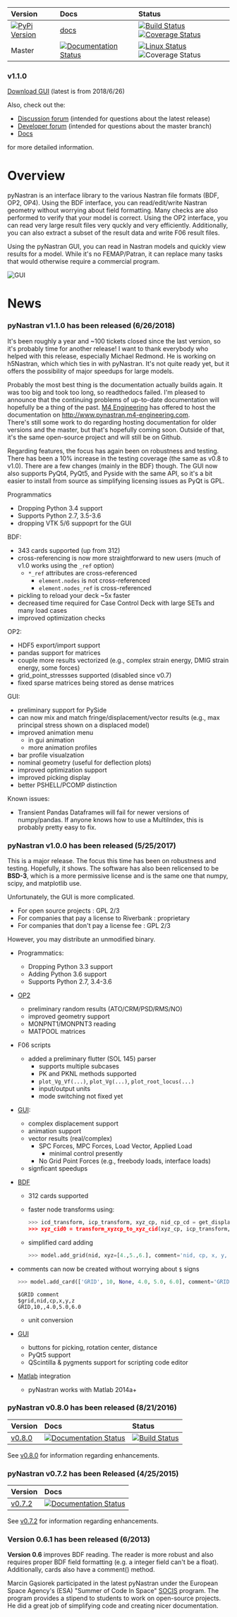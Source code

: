 
|  Version  | Docs  | Status |
| :--- 	  | :--- 	  | :--- 	  |
|  [![PyPi Version](https://img.shields.io/pypi/v/pynastran.svg)](https://pypi.python.org/pypi/pyNastran) | [docs](http://pynastran.m4-engineering.com/1.1.0/) | [![Build Status](https://img.shields.io/travis/SteveDoyle2/pyNastran/v1.1.svg)](https://travis-ci.org/SteveDoyle2/pyNastran) [![Coverage Status](https://img.shields.io/coveralls/SteveDoyle2/pyNastran/v1.1.svg)](https://coveralls.io/github/SteveDoyle2/pyNastran?branch=v1.1) |
|   Master | [![Documentation Status](https://readthedocs.org/projects/pynastran-git/badge/?version=latest)](http://pynastran-git.readthedocs.io/en/latest/?badge=latest) | [![Linux Status](https://img.shields.io/travis/SteveDoyle2/pyNastran/master.svg)](https://travis-ci.org/SteveDoyle2/pyNastran) ![Coverage Status](https://coveralls.io/repos/github/SteveDoyle2/pyNastran/badge.svg?branch=master) | 



<!---
[![Windows Status](https://ci.appveyor.com/api/projects/status/1qau107h43mbgghi/branch/master?svg=true)](https://ci.appveyor.com/project/SteveDoyle2/pynastran)

[![codecov](https://codecov.io/gh/SteveDoyle2/pyNastran/branch/master/graph/badge.svg)](https://codecov.io/gh/SteveDoyle2/pyNastran) 

[![Coverage Status](https://img.shields.io/coveralls/SteveDoyle2/pyNastran/master.svg)](https://coveralls.io/github/SteveDoyle2/pyNastran?branch=master)
--->

<!---

[![Build status](https://ci.appveyor.com/api/projects/status/1qau107h43mbgghi/branch/master?svg=true)](https://ci.appveyor.com/project/SteveDoyle2/pynastran/branch/master)

[![Build status](https://ci.appveyor.com/api/projects/status/1qau107h43mbgghi?svg=true)](https://ci.appveyor.com/project/SteveDoyle2/pynastran)

[![Build Status](https://travis-ci.org/SteveDoyle2/pyNastran.png)](https://travis-ci.org/SteveDoyle2/pyNastran)
[![Coverage Status](https://coveralls.io/repos/github/SteveDoyle2/pyNastran/badge.svg?branch=master)](https://coveralls.io/github/SteveDoyle2/pyNastran?branch=master)
[![Requirements Status](https://img.shields.io/requires/github/SteveDoyle2/pyNastran/master.svg)](https://requires.io/github/SteveDoyle2/pyNastran/requirements/?branch=master)	|
--->

### v1.1.0

[Download GUI](https://sourceforge.net/projects/pynastran/files/?source=navbar) (latest is from 2018/6/26)

<!---
[Doumentation](http://pynastran-git.readthedocs.org/en/latest/index.html)
--->

Also, check out the:
  * [Discussion forum](http://groups.google.com/group/pynastran-discuss) (intended for questions about the latest release)
  * [Developer forum](http://groups.google.com/group/pynastran-dev) (intended for questions about the master branch)
  * [Docs](http://pynastran.m4-engineering.com/1.1.0/)

for more detailed information.

<!--- this isn't setup... -->
<!--- http://stevedoyle2.github.io/pyNastran/ --->

# Overview

pyNastran is an interface library to the various Nastran file formats (BDF, OP2, OP4).  Using the BDF interface, you can read/edit/write Nastran geometry without worrying about field formatting.  Many checks are also performed to verify that your model is correct.  Using the OP2 interface, you can read very large result files very quckly and very efficiently.  Additionally, you can also extract a subset of the result data and write F06 result files.

Using the pyNastran GUI, you can read in Nastran models and quickly view results for a model.  While it's no FEMAP/Patran, it can replace many tasks that would otherwise require a commercial program.

![GUI](https://github.com/SteveDoyle2/pynastran/blob/master/pyNastran/gui/images/caero.png)


<!--- Ripped off meshio  --->
<!--- [![Build Status](https://travis-ci.org/SteveDoyle2/pyNastran.svg?branch=master)](https://travis-ci.org/SteveDoyle2/pyNastran)  --->
<!--- [![codecov.io](https://codecov.io/github/SteveDoyle2/pyNastran/coverage.svg?branch=master)](https://codecov.io/github/SteveDoyle2/pyNastran?branch=master)  --->

<!--- ## pyNastran v0.8.0 has NOT been released (8/21/2016)   --->
<!--- [Download pyNastran v0.8] (https://github.com/SteveDoyle2/pyNastran/releases)  --->

<!--- 
### pyNastran v1.2.0 has not been released (x/xx/2019)

I keep saying to myself there's not much to add, but I keep surprising myself.  Beyond HDF5
support in the BDF, I'm a huge fan of the new ability to keep track of which include file a
card came from and write it as a separate file.  

The OP2 reader also now supports SORT2 along with much improved random results reading.
If you're using 60+ GB OP2s, you also might have had issues with RAM usage in the past.
With the new ability to dump the OP2 directly to HDF5, this should not be an issue.

Finally, Python 2.7 is end of life.  Numpy, scipy, and matplotlib have all dropped Python 2.7 support.  It's time for pyNastran to as well.  The OP2 reader is 30% faster in Python 3.5+ than Python 2.7, so it's not all bad!

Programmatics:
 - This is the last Python 2.7 release.
 - Supports Python 2.7, 3.5-3.7
 - GUI is compatible with PyQt4/PyQt5 as well as PySide/PySide2

BDF:
 - xxx cards supported (up from 343)
 - support for writing to separate BDFs
 - HDF5 import/export

OP2:
 - HDF5 support for OP2Geom
 - reorganization of random op2 results into op2.results.psd (or ato, no, crm, rms) to aide in finding data
 - reorganization of op2 class to reduce number of functions in the object.  This affects any custom op2 table reading, but is simple to upgrade
 - SORT2 support
 - reading EQEXIN/S, GPT, GPDT, CSTM/S tables
 - improved optimzation response reading
 - fixed theta/mcid reading for CTRIA3/CQUAD4
 - Imrpoved HDF5 export/import support (e.g., matrices, random results)
 - fixed CD transformation bug for BOUGV1 and BOPHIG1 tables
 - TODO: CD transforms for cylindrical/spherical displacement, velocity, acceleration, forces.  This shouldn't be terrible.
 - TODO: stress transforms.  This is probably a bit of work.
 - Can optionally save directly to HDF5 instead of numpy.
 
GUI:
 - sped up HTML logging
 - options for Nastran in preferences menu to speed up loading/limit memory usage
 - visualization when pickling nodes/elements
 - TODO: highlight menu

Known issues:
 - Transient Pandas Dataframes will fail for newer versions of numpy/pandas.  If anyone knows how to use a MultiIndex,
 - CD transforms
This should be hidden...

### pyNastran v1.1.1 has not been released (x/xx/xx)
This should be hidden...

--->

# News

### pyNastran v1.1.0 has been released (6/26/2018)

It's been roughly a year and ~100 tickets closed since the last version, so it's probably
time for another release!   I want to thank everybody who helped with this release, especially
Michael Redmond.  He is working on h5Nastran, which which ties in with pyNastran.  It's not quite
ready yet, but it offers the possibility of major speedups for large models.


Probably the most best thing is the documentation actually builds again.  It was too big
and took too long, so readthedocs failed.  I'm pleased to announce that the continuing 
problems of up-to-date documentation will hopefully be a thing of the past.  [M4 Engineering](http://www.m4-engineering.com) 
has offered to host the documentation on http://www.pynastran.m4-engineering.com.  
There's still some work to do regarding hosting documentation for older versions and the master,
but that's hopefully coming soon.  Outside of that, it's the same open-source project 
and will still be on Github.

Regarding features, the focus has again been on robustness and testing.  There has been
a 10% increase in the testing coverage (the same as v0.8 to v1.0).  There are a few 
changes (mainly in the BDF) though.  The GUI now also supports PyQt4, PyQt5, and Pyside 
with the same API, so it's a bit easier to install from source as simplifying licensing
issues as PyQt is GPL.

Programmatics
 - Dropping Python 3.4 support
 - Supports Python 2.7, 3.5-3.6
 - dropping VTK 5/6 suppoprt for the GUI

BDF:
 - 343 cards supported (up from 312)
 - cross-referencing is now more straightforward to new users (much of v1.0 works using the `_ref` option)
   - ``*_ref`` attributes are cross-referenced
      - ``element.nodes`` is not cross-referenced
      - ``element.nodes_ref`` is cross-referenced
 - pickling to reload your deck ~5x faster
 - decreased time required for Case Control Deck with large SETs and many load cases
 - improved optimization checks

OP2:
 - HDF5 export/import support
 - pandas support for matrices
 - couple more results vectorized (e.g., complex strain energy, DMIG strain energy, some forces)
 - grid_point_stressses supported (disabled since v0.7)
 - fixed sparse matrices being stored as dense matrices

GUI:
 - preliminary support for PySide
 - can now mix and match fringe/displacement/vector results (e.g., max principal stress shown on a displaced model)
 - improved animation menu
    - in gui animation
    - more animation profiles
 - bar profile visualzation
 - nominal geometry (useful for deflection plots)
 - improved optimization support
 - improved picking display
 - better PSHELL/PCOMP distinction

Known issues:
 - Transient Pandas Dataframes will fail for newer versions of numpy/pandas.  If anyone knows how to use a MultiIndex,
   this is probably pretty easy to fix.
  
### pyNastran v1.0.0 has been released (5/25/2017)
This is a major release.  The focus this time has been on robustness and testing.
Hopefully, it shows.  The software has also been relicensed to be **BSD-3**, which
is a more permissive license and is the same one that numpy, scipy, and
matplotlib use.

Unfortunately, the GUI is more complicated.
 - For open source projects : GPL 2/3
 - For companies that pay a license to Riverbank : proprietary
 - For companies that don't pay a license fee : GPL 2/3

However, you may distribute an unmodified binary.

 - Programmatics:
   - Dropping Python 3.3 support
   - Adding Python 3.6 support
   - Supports Python 2.7, 3.4-3.6

 - [OP2](http://pynastran-git.readthedocs.io/en/latest/quick_start/op2_demo.html)
   - preliminary random results (ATO/CRM/PSD/RMS/NO)
   - improved geometry support
   - MONPNT1/MONPNT3 reading
   - MATPOOL matrices

 - F06 scripts
   - added a preliminary flutter (SOL 145) parser
     - supports multiple subcases
     - PK and PKNL methods supported
     - `plot_Vg_Vf(...)`, `plot_Vg(...)`, `plot_root_locus(...)`
     - input/output units
     - mode switching not fixed yet

 - [GUI](http://pynastran-git.readthedocs.io/en/latest/quick_start/gui.html):
   - complex displacement support
   - animation support
   - vector results (real/complex)
      - SPC Forces, MPC Forces, Load Vector, Applied Load
        - minimal control presently
      - No Grid Point Forces (e.g., freebody loads, interface loads)
   - signficant speedups

 - [BDF](http://pynastran-git.readthedocs.io/en/latest/quick_start/bdf_demo.html)
   - 312 cards supported
   - faster node transforms using:

     ```python
     >>> icd_transform, icp_transform, xyz_cp, nid_cp_cd = get_displacement_index_xyz_cp_cd(dtype='float64, sort_ids=True)
     >>> xyz_cid0 = transform_xyzcp_to_xyz_cid(xyz_cp, icp_transform, cid=0, in_place=False)
     ```

   - simplified card adding
     ```python
     >>> model.add_grid(nid, xyz=[4.,5.,6.], comment='nid, cp, x, y, z')
     ```

- comments can now be created without worrying about `$` signs

     ```python
     >>> model.add_card(['GRID', 10, None, 4.0, 5.0, 6.0], comment='GRID comment\ngrid,nid,cp,x,y,z')
     ```
     ```
     $GRID comment
     $grid,nid,cp,x,y,z
     GRID,10,,4.0,5.0,6.0
     ```

   - unit conversion

- [GUI](http://pynastran-git.readthedocs.io/en/latest/quick_start/gui.html)
   - buttons for picking, rotation center, distance
   - PyQt5 support
   - QScintilla & pygments support for scripting code editor

- [Matlab](http://pynastran-git.readthedocs.io/en/latest/quick_start/matlab.html) integration
   - pyNastran works with Matlab 2014a+

### pyNastran v0.8.0 has been released (8/21/2016)

|  Version  | Docs  | Status |
| :--- 	  | :--- 	  | :--- 	  |
|  [v0.8.0](https://github.com/SteveDoyle2/pyNastran/releases) | [![Documentation Status](https://readthedocs.org/projects/pynastran-git/badge/?version=v0.8)](http://pynastran-git.readthedocs.io/en/v0.8.0/?badge=v0.8.0) | [![Build Status](https://img.shields.io/travis/SteveDoyle2/pyNastran/v0.8.svg)](https://travis-ci.org/SteveDoyle2/pyNastran)  |

<!---

[![Build status](https://ci.appveyor.com/api/projects/status/1qau107h43mbgghi/branch/master?svg=true)](https://ci.appveyor.com/project/SteveDoyle2/pynastran/branch/master)

[![Build status](https://ci.appveyor.com/api/projects/status/1qau107h43mbgghi?svg=true)](https://ci.appveyor.com/project/SteveDoyle2/pynastran)

[![Build Status](https://travis-ci.org/SteveDoyle2/pyNastran.png)](https://travis-ci.org/SteveDoyle2/pyNastran)
[![Requirements Status](https://img.shields.io/requires/github/SteveDoyle2/pyNastran/master.svg)](https://requires.io/github/SteveDoyle2/pyNastran/requirements/?branch=master)	|
--->

See [v0.8.0](https://github.com/SteveDoyle2/pyNastran/releases/tag/v0.8.0) for information regarding enhancements.

### pyNastran v0.7.2 has been Released (4/25/2015)

|  Version  | Docs  |
| :--- 	  | :--- 	  |
|  [v0.7.2](https://github.com/SteveDoyle2/pyNastran/releases) |  [![Documentation Status](https://readthedocs.org/projects/pynastran-git/badge/?version=v0.7.2)](http://pynastran-git.readthedocs.io/en/v0.7.2/?badge=v0.7.2) |

See [v0.7.2](https://github.com/SteveDoyle2/pyNastran/releases) for information regarding enhancements.

### Version 0.6.1 has been released (6/2013)
**Version 0.6** improves BDF reading.  The reader is more robust and also requires proper BDF field formatting (e.g. a integer field can't be a float).  Additionally, cards also have a comment() method.

Marcin Gąsiorek participated in the latest pyNastran under the European Space Agency's (ESA) "Summer of Code In Space" [SOCIS](http://sophia.estec.esa.int/socis2012/?q=node/13) program.  The program provides a stipend to students to work on open-source projects.
He did a great job of simplifying code and creating nicer documentation.
